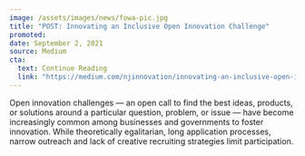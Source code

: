 ```yaml
---
image: /assets/images/news/fowa-pic.jpg
title: "POST: Innovating an Inclusive Open Innovation Challenge"
promoted:
date: September 2, 2021
source: Medium
cta:
  text: Continue Reading
  link: "https://medium.com/njinnovation/innovating-an-inclusive-open-innovation-challenge-a4a6aa5fa0e6?source=friends_link&sk=093f1c6bcc2003256a40f5435634d333"
---
```


Open innovation challenges — an open call to find the best ideas, products, or solutions around a particular question, problem, or issue — have become increasingly common among businesses and governments to foster innovation. While theoretically egalitarian, long application processes, narrow outreach and lack of creative recruiting strategies limit participation.
